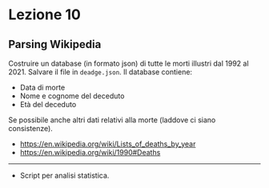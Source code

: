 # Lezione 10
## Parsing Wikipedia

Costruire un database (in formato json) di tutte le morti illustri dal 1992 al 2021. Salvare il file in `deadge.json`. 
Il database contiene: 

- Data di morte
- Nome e cognome del deceduto
- Età del deceduto

Se possibile anche altri dati relativi alla morte (laddove ci siano consistenze).

- https://en.wikipedia.org/wiki/Lists_of_deaths_by_year
- https://en.wikipedia.org/wiki/1990#Deaths

----------

+ Script per analisi statistica.


&nbsp;

